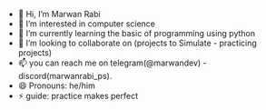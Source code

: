 - 👋 Hi, I’m Marwan Rabi
- 👀 I’m interested in computer science
- 🌱 I’m currently learning the basic of programming using python
- 💞️ I’m looking to collaborate on (projects to Simulate - practicing projects)
- 📫 you can reach me on telegram(@marwandev) - discord(marwanrabi_ps).
- 😄 Pronouns: he/him
- ⚡ guide: practice makes perfect

<!---
marwandev-ps/marwandev-ps is a ✨ special ✨ repository because its `README.md` (this file) appears on your GitHub profile.
You can click the Preview link to take a look at your changes.
--->
